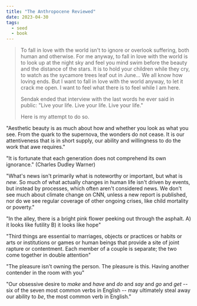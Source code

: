 ```yaml
---
title: "The Anthropocene Reviewed"
date: 2023-04-30
tags:
  - seed
  - book
---
```


> To fall in love with the world isn't to ignore or overlook suffering, both human and otherwise. For me anyway, to fall in love with the world is to look up at the night sky and feel you mind swim before the beauty and the distance of the stars. It is to hold your children while they cry, to watch as the sycamore trees leaf out in June... We all know how loving ends. But I want to fall in love with the world anyway, to let it crack me open. I want to feel what there is to feel while I am here.
>
> Sendak ended that interview with the last words he ever said in public: "Live your life. Live your life. Live your life."
>
> Here is my attempt to do so.

"Aesthetic beauty is as much about how and whether you look as what you see. From the quark to the supernova, the wonders do not cease. It is our attentiveness that is in short supply, our ability and willingness to do the work that awe requires."

"It is fortunate that each generation does not comprehend its own ignorance." (Charles Dudley Warner)

"What's news isn't primarily what is noteworthy or important, but what is _new_. So much of what actually changes in human life isn't driven by events, but instead by processes, which often aren't considered news. We don't see much about climate change on CNN, unless a new report is published, nor do we see regular coverage of other ongoing crises, like child mortality or poverty."

"In the alley, there is a bright pink flower peeking out through the asphalt. A) it looks like futility B) it looks like hope"

"Third things are essential to marriages, objects or practices or habits or arts or institutions or games or human beings that provide a site of joint rapture or contentment. Each member of a couple is separate; the two come together in double attention"

"The pleasure isn't owning the person. The pleasure is this. Having another contender in the room with you"

"Our obsessive desire to _make_ and _have_ and _do_ and _say_ and _go_ and _get_ -- six of the seven most common verbs in English -- may ultimately steal away our ability to _be_, the most common verb in English."
